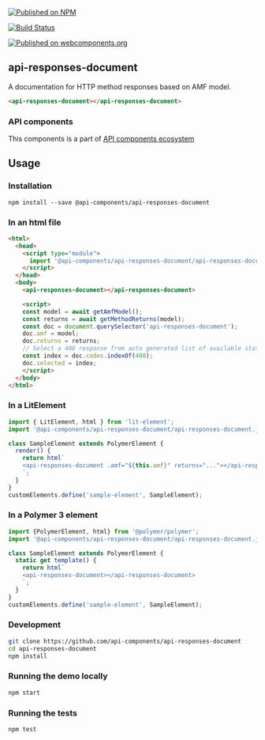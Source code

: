 [![Published on NPM](https://img.shields.io/npm/v/@api-components/api-responses-document.svg)](https://www.npmjs.com/package/@api-components/api-responses-document)

[![Build Status](https://travis-ci.org/advanced-rest-client/api-responses-document.svg?branch=stage)](https://travis-ci.org/advanced-rest-client/api-responses-document)

[![Published on webcomponents.org](https://img.shields.io/badge/webcomponents.org-published-blue.svg)](https://www.webcomponents.org/element/@api-components/api-responses-document)

## api-responses-document

A documentation for HTTP method responses based on AMF model.

```html
<api-responses-document></api-responses-document>
```

### API components

This components is a part of [API components ecosystem](https://elements.advancedrestclient.com/)

## Usage

### Installation
```
npm install --save @api-components/api-responses-document
```

### In an html file

```html
<html>
  <head>
    <script type="module">
      import '@api-components/api-responses-document/api-responses-document.js';
    </script>
  </head>
  <body>
    <api-responses-document></api-responses-document>

    <script>
    const model = await getAmfModel();
    const returns = await getMethodReturns(model);
    const doc = document.querySelector('api-responses-document');
    doc.amf = model;
    doc.returns = returns;
    // Select a 400 response from auto generated list of available status codes
    const index = doc.codes.indexOf(400);
    doc.selected = index;
    </script>
  </body>
</html>
```

### In a LitElement

```js
import { LitElement, html } from 'lit-element';
import '@api-components/api-responses-document/api-responses-document.js';

class SampleElement extends PolymerElement {
  render() {
    return html`
    <api-responses-document .amf="${this.amf}" returns="..."></api-responses-document>
    `;
  }
}
customElements.define('sample-element', SampleElement);
```

### In a Polymer 3 element

```js
import {PolymerElement, html} from '@polymer/polymer';
import '@api-components/api-responses-document/api-responses-document.js';

class SampleElement extends PolymerElement {
  static get template() {
    return html`
    <api-responses-document></api-responses-document>
    `;
  }
}
customElements.define('sample-element', SampleElement);
```

### Development

```sh
git clone https://github.com/api-components/api-responses-document
cd api-responses-document
npm install
```

### Running the demo locally

```sh
npm start
```

### Running the tests

```sh
npm test
```
